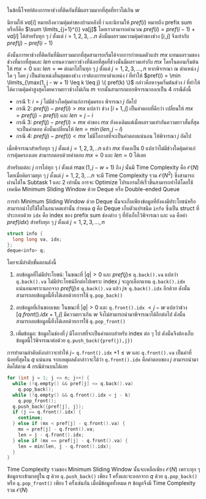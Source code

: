 ในข้อนี้โจทย์ต้องการหาช่วงที่ติดกันที่มีผลรวมมากที่สุดที่ยาวไม่เกิน $w$ 

นิยามให้ $va[i]$ หมายถึงความคุ้มค่าของบ้านหลังที่ $i$ และนิยามให้ $pref(i)$ หมายถึง prefix sum หรือก็คือ $\sum \limits_{j=1}^{i} va[j]$ โดยเราสามารถคำนวณ $pref(i) = pref(i-1) + va[i]$ ได้สำหรับทุก ๆ $i$ ตั้งแต่ $i = 1,2,3,...n$ ดังนั้นผลรวมความคุ้มค่าของช่วง $[i,j]$ จึงเท่ากับ $pref(j) - pref(i-1)$

ดังนั้นการหาช่วงที่ติดกันที่มีผลรวมมากที่สุดสามารถเริ่มได้จากการกำหนดตัวแปร $mx$ แทนผลรวมของช่วงที่มากที่สุดและ $len$ แทนความยาวช่วงที่น้อยที่สุดที่ช่วงนั้นมีผลรวมเท่ากับ $mx$ โดยในตอนเริ่มต้นให้ $mx = 0$ และ $len = \infty$ ต่อมาไล่ในทุก ๆ $j$ ตั้งแต่ $j = 1,2,3,...,n$ หากพิจารณา ณ ตำแหน่ง $j$ ใด ๆ โดย $j$ เป็นตำแหน่งสิ้นสุดของช่วง เราต้องการหาตำแหน่ง $i$ ที่ทำให้ $pref(i) = \min \limits_{\max(1, j - w + 1) \leq k \leq j} \{ pref(k) \}$ กล่าวคือหาจุดเริ่มต้นช่วง $i$ ที่ทำให้ได้ความคุ้มค่าสูงสุดโดยความยาวช่วงไม่เกิน $m$ จากนั้นสามารถแยกพิจารณาออกเป็น 4 กรณีดังนี้
* กรณี 1: $i=j$ ไม่มีช่วงใดคุ้มค่าแก่การคุ้มครอง พิจารณา $j$ ถัดไป
* กรณี 2: $pref(j) - pref(i) > mx$ แปลว่า ช่วง $[i+1,j]$ เป็นคำตอบที่ดีกว่า เปลี่ยนให้ $mx = pref(j) - pref(i)$ และ $len = j - i$
* กรณี 3: $pref(j) - pref(i) = mx$ ค่าของ $mx$ ยังคงเดิมแต่เมื่อผลรวมเท่ากันความยาวสั้นที่สุดจะเป็นคำตอบ ดังนั้นเปลี่ยนให้ $len = \min ( len, j - i )$
* กรณี 4: $pref(j) - pref(i) < mx$ ไม่มีโอกาสที่จะเป็นคำตอบแน่นอน ให้พิจารณา $j$ ถัดไป

เมื่อพิจารณาสำหรับทุก ๆ $j$ ตั้งแต่ $j = 1,2,3,..n$ แล้ว $mx$ ยังคงเป็น $0$ แปลว่าไม่มีช่วงใดคุ้มค่าแก่การคุ้มครองเลย สามารถตอบด้วยคำตอบ $mx = 0$ และ $len = 0$ ได้เลย

สำหรับแต่ละ $j$ การไล่ทุก ๆ $i$ ตั้งแต่ $\max ( 1, j-w+1 )$ ถึง $j$ นั้นมี Time Complexity คือ $\mathcal{O}(N)$ โดยเมื่อคิดรวมทุก ๆ $j$ ตั้งแต่ $j = 1,2,3,...n$ จะมี Time Complexity รวม $\mathcal{O}(N^2)$ ซึ่งสามารถผ่านได้ใน Subtask 1 และ 2 เท่านั้น การจะ Optimize โปรแกรมให้เร็วขึ้นสามารถทำได้โดยใช้เทคนิค Minimum Sliding Window ด้วย Deque หรือ Double-ended Queue

การทำ Minimum Sliding Window ด้วย Deque นั้นจะเก็บเพียงข้อมูลที่ยังคงมีประโยชน์หรือสามารถนำไปใช้ได้ในอนาคตเท่านั้น กำหนด $q$ คือ Deque เก็บตัวแปรชนิด `info` ซึ่งเป็น struct ที่ประกอบด้วย `idx` คือ index ของ prefix sum ช่องต่าง ๆ ที่ยังเก็บไว้พิจารณา และ `va` คือค่า $pref(idx)$ สำหรับทุก ๆ $j$ ตั้งแต่ $j=1,2,3,...,n$ 
```cpp
struct info {
  long long va, idx;
};
deque<info> q;
```
โดยจะมีลำดับขั้นตอนดังนี้
1. ลบข้อมูลที่ไม่มีประโยชน์: ในขณะที่ $|q| > 0$ และ $pref(j) \leq$ `q.back().va` แปลว่า `q.back().va` ไม่มีประโยชน์อีกต่อไปเพราะ index $j$ จะถูกเลือกแทน `q.back().idx` แน่นอนเพราะนอกจาก $pref(j) \leq$ `q.back().va` แล้ว $j \geq$ `q.back().idx` อีกด้วย ดังนั้นสามารถลบข้อมูลนี้ทิ้งได้เลยด้วยการใช้ `q.pop_back()` 

2. ลบข้อมูลที่เกินขอบเขต: ในขณะที่ $|q| > 0$ และ `q.front().idx` $< j - w$ แปลว่าช่วง $[q.front().idx+1,j]$ มีความยาวเกิน $w$ จึงไม่สามารถนำมาพิจารณาได้อีกต่อไป ดังนั้นสามารถลบข้อมูลนี้ทิ้งได้เลยด้วยการใช้ `q.pop_front()` 

3. เพิ่มข้อมูล: ข้อมูลในช่องที่ $j$ มีโอกาสที่จะเป็นคำตอบสำหรับ index ต่อ ๆ ไป ดังนั้นจึงต้องเก็บข้อมูลนี้ไว้พิจารณาต่อด้วย `q.push_back({pref(j),j})`

การทำตามลำดับดังกล่าวจะทำให้ $j -$ `q.front().idx` $+ 1 \leq w$ และ `q.front().va` เป็นค่าที่น้อยที่สุดใน $q$ แน่นอน จากเหตุผลดังกล่าวจะได้ว่า `q.front().idx` คือคำตอบของ $j$ สามารถนำมาคิดได้ตาม 4 กรณีด้านบนได้เลย

```cpp 
for (int j = 1; j <= n; j++) {
  while (!q.empty() && pref[j] <= q.back().va)
    q.pop_back();
  while (!q.empty() && q.front().idx < j - k)
    q.pop_front();
  q.push_back({pref[j], j});
  if (j == q.front().idx) {
    continue;
  } else if (mx < pref[j] - q.front().va) {
    mx = pref[j] - q.front().va;
    len = j - q.front().idx;
  } else if (mx == pref[j] - q.front().va) {
    len = min(len, j - q.front().idx);
  }
}
```

Time Complexity รวมของ Minimum Sliding Window นั้นจะเหลือเพียง $\mathcal{O}(N)$ เพราะทุก ๆ ข้อมูลจะเข้ามาอยู่ใน $q$ ด้วย `q.push_back()` เพียง 1 ครั้งและจะออกจาก $q$ ด้วย `q.pop_back()` หรือ `q.pop_front()` เพียง 1 ครั้งเช่นกัน เมื่อมีข้อมูลทั้งหมด $n$ ข้อมูลจึงมี Time Complexity รวม $\mathcal{O}(N)$ 
